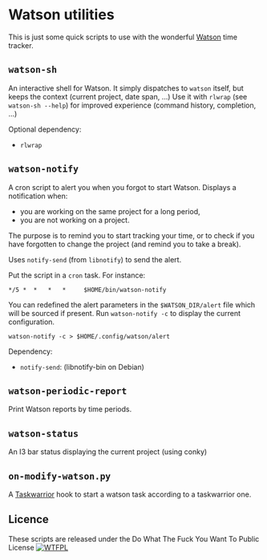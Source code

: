 
# Watson utilities

This is just some quick scripts to use with the wonderful [Watson](https://github.com/TailorDev/Watson) time tracker.

## `watson-sh`

An interactive shell for Watson. It simply dispatches to `watson` itself, but keeps the context (current project, date span, …)
Use it with `rlwrap` (see `watson-sh --help`) for improved experience (command history, completion, …) 

Optional dependency:
- `rlwrap`

## `watson-notify`

A cron script to alert you when you forgot to start Watson.
Displays a notification when:
- you are working on the same project for a long period,
- you are not working on a project.

The purpose is to remind you to start tracking your time, or to check if you
have forgotten to change the project (and remind you to take a break).

Uses `notify-send` (from `libnotify`) to send the alert.

Put the script in a `cron` task. For instance:

    */5 *  *   *   *     $HOME/bin/watson-notify

You can redefined the alert parameters in the `$WATSON_DIR/alert` file which will be sourced if present. Run `watson-notify -c` to display the current configuration.

    watson-notify -c > $HOME/.config/watson/alert

Dependency:
- `notify-send`: (libnotify-bin on Debian)


## `watson-periodic-report`

Print Watson reports by time periods.

## `watson-status`

An I3 bar status displaying the current project (using conky)

## `on-modify-watson.py`

A [Taskwarrior](http://taskwarrior.org/) hook to start a watson task according to a taskwarrior one.

## Licence

These scripts are released under the Do What The Fuck You Want To Public License
[![WTFPL](http://www.wtfpl.net/wp-content/uploads/2012/12/wtfpl-badge-2.png)](http://www.wtfpl.net/)
